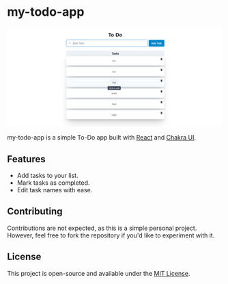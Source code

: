 # my-todo-app

![App Screenshot](/screenshot.png)

my-todo-app is a simple To-Do app built with [React](https://reactjs.org/) and [Chakra UI](https://chakra-ui.com/).

## Features

- Add tasks to your list.
- Mark tasks as completed.
- Edit task names with ease.

## Contributing

Contributions are not expected, as this is a simple personal project. However, feel free to fork the repository if you'd like to experiment with it.

## License

This project is open-source and available under the [MIT License](LICENSE).
